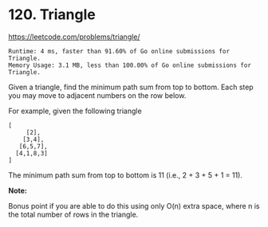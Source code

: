 # 120. Triangle

https://leetcode.com/problems/triangle/

```
Runtime: 4 ms, faster than 91.60% of Go online submissions for Triangle.
Memory Usage: 3.1 MB, less than 100.00% of Go online submissions for Triangle.
```

Given a triangle, find the minimum path sum from top to bottom. Each step you may move to adjacent numbers on the row below.

For example, given the following triangle

```
[
     [2],
    [3,4],
   [6,5,7],
  [4,1,8,3]
]
```

The minimum path sum from top to bottom is 11 (i.e., 2 + 3 + 5 + 1 = 11).

**Note:**

Bonus point if you are able to do this using only O(n) extra space, where n is the total number of rows in the triangle.